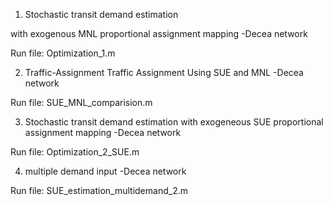
1. Stochastic transit demand estimation

  with exogenous MNL proportional assignment mapping
  -Decea network

  Run file:
  Optimization_1.m

2. Traffic-Assignment
  Traffic Assignment Using SUE and MNL
  -Decea network
  
  Run file:
  SUE_MNL_comparision.m
  

3. Stochastic transit demand estimation
  with exogeneous SUE proportional assignment mapping
  -Decea network
  
  Run file:
  Optimization_2_SUE.m
  

4. multiple demand input 
  -Decea network

  Run file:
  SUE_estimation_multidemand_2.m
  
